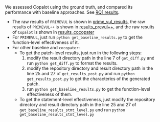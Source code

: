 We assessed Copalot using the ground truth, and compared its performance with baseline approaches. See [RQ1 results](results.json).
- The raw results of `PRIMEVUL` is shown in [prime_vul_results](prime_vul_results), the raw results of `PRIMEVUL++` is shown in [results_prevul++](results_prevul++), and the raw results of `Copalot` is shown in [results_cocopater](results_cocopater)
- For  `PRIMEVUL`, just run `python get_baseline_results.py` to get the function-level effectiveness of it.
- For other baseline and `cocopater`:
    - To get the patch-level results, just run in the following steps:
        1. modify the result directory path in the line 7 of `get_diff.py` and run `python get_diff.py` to format the results.
        2. modify the repository directory and result directory path in the line 25 and 27 of `get_results_post.py` and run `python get_results_post.py` to get the characterics of the generated patch.
        3. run `python get_baseline_results.py` to get the function-level effectiveness of them.
    - To get the statement-level effectiveness, just modify the repository directory and result directory path in the line 25 and 27 of `get_baseline_results_stmt_level.py` and run `python get_baseline_results_stmt_level.py`
